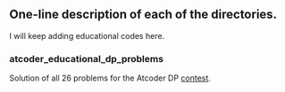 ## One-line description of each of the directories.
I will keep adding educational codes here.

### atcoder_educational_dp_problems
Solution of all 26 problems for the Atcoder DP [contest](https://atcoder.jp/contests/dp).
